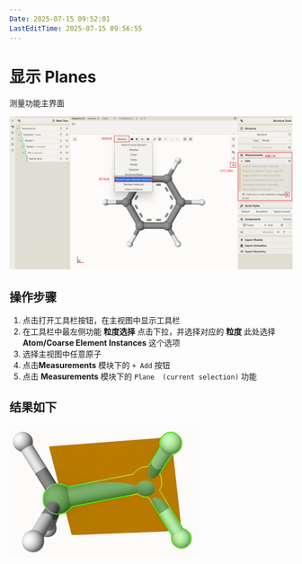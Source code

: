 ```yaml
---
Date: 2025-07-15 09:52:01
LastEditTime: 2025-07-15 09:56:55
---
```

# 显示 Planes

测量功能主界面

![测量主界面](./assets/measurements.png)


## 操作步骤

1. 点击打开工具栏按钮，在主视图中显示工具栏
2. 在工具栏中最左侧功能 **粒度选择** 点击下拉，并选择对应的 **粒度** 此处选择 **Atom/Coarse Element Instances** 这个选项
3. 选择主视图中任意原子
4. 点击**Measurements** 模块下的 `+ Add` 按钮
5. 点击 **Measurements** 模块下的 `Plane  (current selection)` 功能

## 结果如下

![Planes](./assets/Planes.png)

